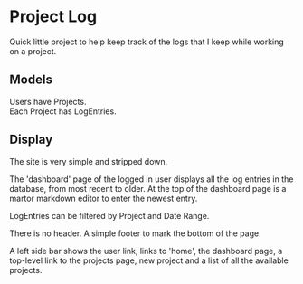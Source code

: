 # Project Log

Quick little project to help keep track of the logs that I keep while working on a project.

## Models
Users have Projects.  
Each Project has LogEntries.

## Display
The site is very simple and stripped down.  

The 'dashboard' page of the logged in user displays all the log entries in the database, from most recent to older.  At the top of the dashboard page is a martor markdown editor to enter the newest entry.

LogEntries can be filtered by Project and Date Range.

There is no header.  A simple footer to mark the bottom of the page.

A left side bar shows the user link, links to 'home', the dashboard page, a top-level link to the projects page, new project and a list of all the available projects.

